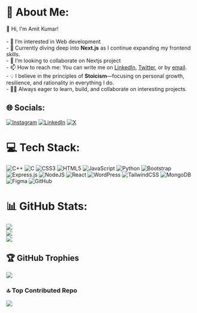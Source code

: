 # 💫 About Me:
👋 Hi, I'm Amit Kumar!<br><br>- 👀 I’m interested in Web development<br>- 🌱 Currently diving deep into **Next.js** as I continue expanding my frontend skills.<br>- 💞️ I’m looking to collaborate on Nextjs project<br>- 📫 How to reach me: You can write me on [LinkedIn](https://www.linkedin.com/in/amit-kumar-0b47ba200/), [Twitter](https://x.com/Amittkumar_), or by [email](mailto:amitk200415@gmail.com).<br>- 💡 I believe in the principles of **Stoicism**—focusing on personal growth, resilience, and rationality in everything I do.<br>- 👨‍💻 Always eager to learn, build, and collaborate on interesting projects.


## 🌐 Socials:
[![Instagram](https://img.shields.io/badge/Instagram-%23E4405F.svg?logo=Instagram&logoColor=white)](https://instagram.com/amittkumar_) [![LinkedIn](https://img.shields.io/badge/LinkedIn-%230077B5.svg?logo=linkedin&logoColor=white)](https://linkedin.com/in/amit-kumar-0b47ba200) [![X](https://img.shields.io/badge/X-black.svg?logo=X&logoColor=white)](https://x.com/@Amittkumar_) 

# 💻 Tech Stack:
![C++](https://img.shields.io/badge/c++-%2300599C.svg?style=for-the-badge&logo=c%2B%2B&logoColor=white) ![C](https://img.shields.io/badge/c-%2300599C.svg?style=for-the-badge&logo=c&logoColor=white) ![CSS3](https://img.shields.io/badge/css3-%231572B6.svg?style=for-the-badge&logo=css3&logoColor=white) ![HTML5](https://img.shields.io/badge/html5-%23E34F26.svg?style=for-the-badge&logo=html5&logoColor=white) ![JavaScript](https://img.shields.io/badge/javascript-%23323330.svg?style=for-the-badge&logo=javascript&logoColor=%23F7DF1E) ![Python](https://img.shields.io/badge/python-3670A0?style=for-the-badge&logo=python&logoColor=ffdd54) ![Bootstrap](https://img.shields.io/badge/bootstrap-%238511FA.svg?style=for-the-badge&logo=bootstrap&logoColor=white) ![Express.js](https://img.shields.io/badge/express.js-%23404d59.svg?style=for-the-badge&logo=express&logoColor=%2361DAFB) ![NodeJS](https://img.shields.io/badge/node.js-6DA55F?style=for-the-badge&logo=node.js&logoColor=white) ![React](https://img.shields.io/badge/react-%2320232a.svg?style=for-the-badge&logo=react&logoColor=%2361DAFB) ![WordPress](https://img.shields.io/badge/WordPress-%23117AC9.svg?style=for-the-badge&logo=WordPress&logoColor=white) ![TailwindCSS](https://img.shields.io/badge/tailwindcss-%2338B2AC.svg?style=for-the-badge&logo=tailwind-css&logoColor=white) ![MongoDB](https://img.shields.io/badge/MongoDB-%234ea94b.svg?style=for-the-badge&logo=mongodb&logoColor=white) ![Figma](https://img.shields.io/badge/figma-%23F24E1E.svg?style=for-the-badge&logo=figma&logoColor=white) ![GitHub](https://img.shields.io/badge/github-%23121011.svg?style=for-the-badge&logo=github&logoColor=white)
# 📊 GitHub Stats:
![](https://github-readme-stats.vercel.app/api?username=Amit-Kumar015&theme=nightowl&hide_border=false&include_all_commits=true&count_private=true)<br/>
![](https://github-readme-streak-stats.herokuapp.com/?user=Amit-Kumar015&theme=nightowl&hide_border=false)<br/>
![](https://github-readme-stats.vercel.app/api/top-langs/?username=Amit-Kumar015&theme=nightowl&hide_border=false&include_all_commits=true&count_private=true&layout=compact)

## 🏆 GitHub Trophies
![](https://github-profile-trophy.vercel.app/?username=Amit-Kumar015&theme=radical&no-frame=false&no-bg=false&margin-w=4)

### 🔝 Top Contributed Repo
![](https://github-contributor-stats.vercel.app/api?username=Amit-Kumar015&limit=5&theme=nightowl&combine_all_yearly_contributions=true)

<!-- Proudly created with GPRM ( https://gprm.itsvg.in ) -->
